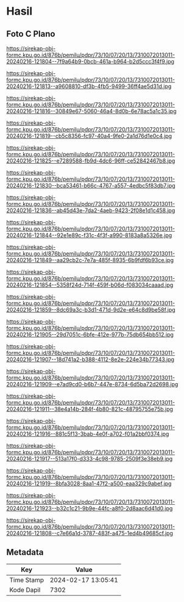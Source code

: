 # Hasil

## Foto C Plano

https://sirekap-obj-formc.kpu.go.id/876b/pemilu/pdpr/73/10/07/20/13/7310072013011-20240216-121804--7f9a64b9-0bcb-461a-b964-b2d5ccc3f4f9.jpg

https://sirekap-obj-formc.kpu.go.id/876b/pemilu/pdpr/73/10/07/20/13/7310072013011-20240216-121813--a9608810-df3b-4fb5-9499-36ff4ae5d31d.jpg

https://sirekap-obj-formc.kpu.go.id/876b/pemilu/pdpr/73/10/07/20/13/7310072013011-20240216-121816--30849e67-5060-46a4-8d0b-6e78ac5a1c35.jpg

https://sirekap-obj-formc.kpu.go.id/876b/pemilu/pdpr/73/10/07/20/13/7310072013011-20240216-121819--cb5c8356-fc97-40a4-9fe0-2a1d76d1e0c4.jpg

https://sirekap-obj-formc.kpu.go.id/876b/pemilu/pdpr/73/10/07/20/13/7310072013011-20240216-121825--e7289588-fb9d-4dc6-96ff-ce52842467b8.jpg

https://sirekap-obj-formc.kpu.go.id/876b/pemilu/pdpr/73/10/07/20/13/7310072013011-20240216-121830--bca53461-b66c-4767-a557-4edbc5f83db7.jpg

https://sirekap-obj-formc.kpu.go.id/876b/pemilu/pdpr/73/10/07/20/13/7310072013011-20240216-121836--ab45d43e-7da2-4aeb-9423-2f08e1d1c458.jpg

https://sirekap-obj-formc.kpu.go.id/876b/pemilu/pdpr/73/10/07/20/13/7310072013011-20240216-121844--92e1e89c-f31c-4f3f-a990-8183a8a5326e.jpg

https://sirekap-obj-formc.kpu.go.id/876b/pemilu/pdpr/73/10/07/20/13/7310072013011-20240216-121849--aa29cb2c-7e7a-485f-8935-6b9fdf6b93ce.jpg

https://sirekap-obj-formc.kpu.go.id/876b/pemilu/pdpr/73/10/07/20/13/7310072013011-20240216-121854--5358f24d-714f-459f-b06d-f083034caaad.jpg

https://sirekap-obj-formc.kpu.go.id/876b/pemilu/pdpr/73/10/07/20/13/7310072013011-20240216-121859--8dc69a3c-b3d1-471d-9d2e-e64c8d9be58f.jpg

https://sirekap-obj-formc.kpu.go.id/876b/pemilu/pdpr/73/10/07/20/13/7310072013011-20240216-121905--29d7051c-6bfe-412e-977b-75db654bb512.jpg

https://sirekap-obj-formc.kpu.go.id/876b/pemilu/pdpr/73/10/07/20/13/7310072013011-20240216-121907--18d741a2-b388-4112-8e2e-224e34b77343.jpg

https://sirekap-obj-formc.kpu.go.id/876b/pemilu/pdpr/73/10/07/20/13/7310072013011-20240216-121909--e7ad9cd0-b6b7-447e-8734-6d5ba72d2698.jpg

https://sirekap-obj-formc.kpu.go.id/876b/pemilu/pdpr/73/10/07/20/13/7310072013011-20240216-121911--38e4a14b-284f-4b80-821c-48795755e75b.jpg

https://sirekap-obj-formc.kpu.go.id/876b/pemilu/pdpr/73/10/07/20/13/7310072013011-20240216-121916--881c5f13-3bab-4e0f-a702-f01a2bbf0374.jpg

https://sirekap-obj-formc.kpu.go.id/876b/pemilu/pdpr/73/10/07/20/13/7310072013011-20240216-121917--513a17f0-d333-4c98-9785-2509f3e38eb9.jpg

https://sirekap-obj-formc.kpu.go.id/876b/pemilu/pdpr/73/10/07/20/13/7310072013011-20240216-121919--8bfa3028-8aa1-47f2-a500-eaa329c9abef.jpg

https://sirekap-obj-formc.kpu.go.id/876b/pemilu/pdpr/73/10/07/20/13/7310072013011-20240216-121923--b32c1c21-9b9e-44fc-a8f0-2d8aac6d41d0.jpg

https://sirekap-obj-formc.kpu.go.id/876b/pemilu/pdpr/73/10/07/20/13/7310072013011-20240216-121808--c7e66a1d-3787-483f-a475-1ed4b49685cf.jpg


## Metadata

| Key        | Value               |
| ---------- | ------------------- |
| Time Stamp | 2024-02-17 13:05:41 |
| Kode Dapil | 7302                |



